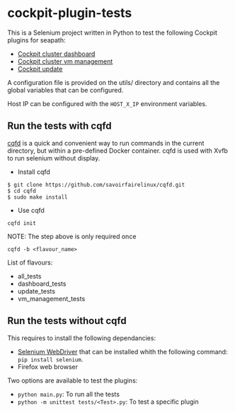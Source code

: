 <!-- Copyright (C) 2024 Savoir-faire Linux Inc.
SPDX-License-Identifier: Apache-2.0 -->

# cockpit-plugin-tests

This is a Selenium project written in Python to test the following Cockpit plugins for seapath:

- [Cockpit cluster dashboard](https://github.com/seapath/cockpit-cluster-dashboard)
- [Cockpit cluster vm management](https://github.com/seapath/cockpit-cluster-vm-managment)
- [Cockpit update](https://github.com/seapath/cockpit-update)

A configuration file is provided on the utils/ directory and contains all the global variables that can be configured.

Host IP can be configured with the `HOST_X_IP` environment variables.

## Run the tests with cqfd

[cqfd](https://github.com/savoirfairelinux/cqfd) is a quick and convenient way to run commands in the current directory, but within a pre-defined Docker container.
cqfd is used with Xvfb to run selenium without display.

* Install cqfd

```
$ git clone https://github.com/savoirfairelinux/cqfd.git
$ cd cqfd
$ sudo make install
```

* Use cqfd

`cqfd init`

NOTE: The step above is only required once

`cqfd -b <flavour_name>`

List of flavours:
- all_tests
- dashboard_tests
- update_tests
- vm_management_tests


## Run the tests without cqfd

This requires to install the following dependancies:

- [Selenium WebDriver](https://www.selenium.dev/) that can be installed whith the following command: `pip install selenium`.
- Firefox web browser


Two options are available to test the plugins:
- `python main.py`: To run all the tests
- `python -m unittest tests/<Test>.py`: To test a specific plugin
